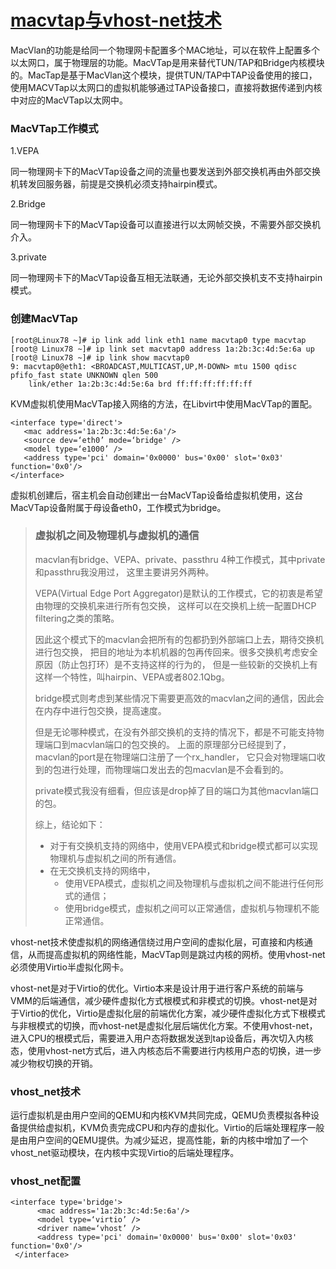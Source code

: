#  			[macvtap与vhost-net技术](https://www.cnblogs.com/echo1937/p/7249812.html) 		



MacVlan的功能是给同一个物理网卡配置多个MAC地址，可以在软件上配置多个以太网口，属于物理层的功能。MacVTap是用来替代TUN/TAP和Bridge内核模块的。MacTap是基于MacVlan这个模块，提供TUN/TAP中TAP设备使用的接口，使用MACVTap以太网口的虚拟机能够通过TAP设备接口，直接将数据传递到内核中对应的MacVTap以太网中。

### MacVTap工作模式

1.VEPA

同一物理网卡下的MacVTap设备之间的流量也要发送到外部交换机再由外部交换机转发回服务器，前提是交换机必须支持hairpin模式。

2.Bridge

同一物理网卡下的MacVTap设备可以直接进行以太网帧交换，不需要外部交换机介入。

3.private

同一物理网卡下的MacVTap设备互相无法联通，无论外部交换机支不支持hairpin模式。

### 创建MacVTap

```
[root@Linux78 ~]# ip link add link eth1 name macvtap0 type macvtap
[root@ Linux78 ~]# ip link set macvtap0 address 1a:2b:3c:4d:5e:6a up 
[root@ Linux78 ~]# ip link show macvtap0
9: macvtap0@eth1: <BROADCAST,MULTICAST,UP,M-DOWN> mtu 1500 qdisc pfifo_fast state UNKNOWN qlen 500
    link/ether 1a:2b:3c:4d:5e:6a brd ff:ff:ff:ff:ff:ff
```

KVM虚拟机使用MacVTap接入网络的方法，在Libvirt中使用MacVTap的置配。

```
<interface type='direct'>
   <mac address='1a:2b:3c:4d:5e:6a'/>
   <source dev=‘eth0’ mode=‘bridge' />
   <model type=‘e1000’ />
   <address type='pci' domain='0x0000' bus='0x00' slot='0x03' function='0x0'/>
</interface>
```

虚拟机创建后，宿主机会自动创建出一台MacVTap设备给虚拟机使用，这台MacVTap设备附属于母设备eth0，工作模式为bridge。

> ### 虚拟机之间及物理机与虚拟机的通信
>
> macvlan有bridge、VEPA、private、passthru 4种工作模式，其中private和passthru我没用过， 这里主要讲另外两种。
>
> VEPA(Virtual Edge Port Aggregator)是默认的工作模式，它的初衷是希望由物理的交换机来进行所有包交换， 这样可以在交换机上统一配置DHCP filtering之类的策略。
>
> 因此这个模式下的macvlan会把所有的包都扔到外部端口上去，期待交换机进行包交换，  把目的地址为本机机器的包再传回来。很多交换机考虑安全原因（防止包打环）是不支持这样的行为的，  但是一些较新的交换机上有这样一个特性，叫hairpin、VEPA或者802.1Qbg。
>
> bridge模式则考虑到某些情况下需要更高效的macvlan之间的通信，因此会在内存中进行包交换，提高速度。
>
> 但是无论哪种模式，在没有外部交换机的支持的情况下，都是不可能支持物理端口到macvlan端口的包交换的。  上面的原理部分已经提到了，macvlan的port是在物理端口注册了一个rx_handler，  它只会对物理端口收到的包进行处理，而物理端口发出去的包macvlan是不会看到的。
>
> private模式我没有细看，但应该是drop掉了目的端口为其他macvlan端口的包。
>
> 综上，结论如下：
>
> - 对于有交换机支持的网络中，使用VEPA模式和bridge模式都可以实现物理机与虚拟机之间的所有通信。
> - 在无交换机支持的网络中， 
>   - 使用VEPA模式，虚拟机之间及物理机与虚拟机之间不能进行任何形式的通信；
>   - 使用bridge模式，虚拟机之间可以正常通信，虚拟机与物理机不能正常通信。

 

vhost-net技术使虚拟机的网络通信绕过用户空间的虚拟化层，可直接和内核通信，从而提高虚拟机的网络性能，MacVTap则是跳过内核的网桥。使用vhost-net必须使用Virtio半虚拟化网卡。

vhost-net是对于Virtio的优化。Virtio本来是设计用于进行客户系统的前端与VMM的后端通信，减少硬件虚拟化方式根模式和非模式的切换。vhost-net是对于Virtio的优化，Virtio是虚拟化层的前端优化方案，减少硬件虚拟化方式下根模式与非根模式的切换，而vhost-net是虚拟化层后端优化方案。不使用vhost-net，进入CPU的根模式后，需要进入用户态将数据发送到tap设备后，再次切入内核态，使用vhost-net方式后，进入内核态后不需要进行内核用户态的切换，进一步减少物权切换的开销。

### vhost_net技术

运行虚拟机是由用户空间的QEMU和内核KVM共同完成，QEMU负责模拟各种设备提供给虚拟机，KVM负责完成CPU和内存的虚拟化。Virtio的后端处理程序一般是由用户空间的QEMU提供。为减少延迟，提高性能，新的内核中增加了一个vhost_net驱动模块，在内核中实现Virtio的后端处理程序。

### vhost_net配置

```
<interface type='bridge'>
      <mac address='1a:2b:3c:4d:5e:6a'/>
      <model type=‘virtio’ />
      <driver name=‘vhost’ />
      <address type='pci' domain='0x0000' bus='0x00' slot='0x03' function='0x0'/>
 </interface>
```

 